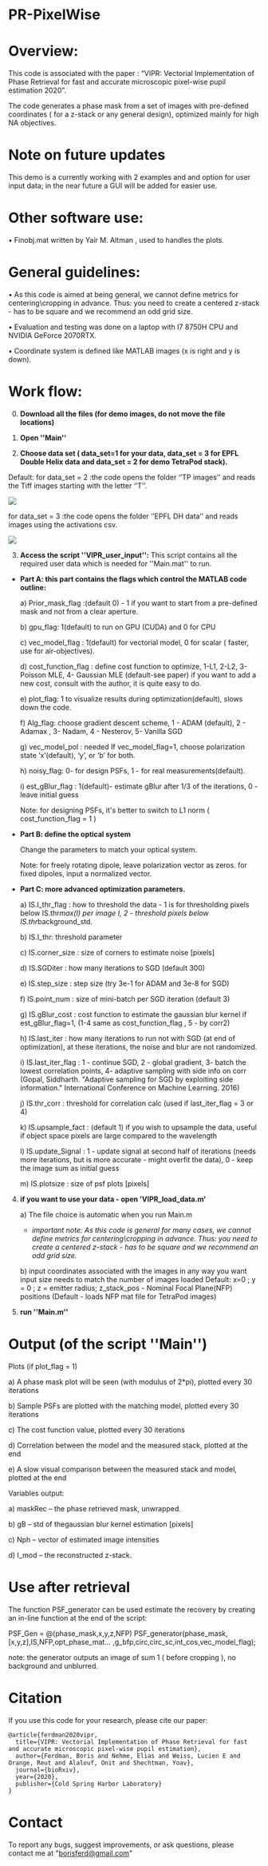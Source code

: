 # PR-PixelWise

# Overview: 

This code is associated with the paper : “VIPR: Vectorial Implementation of Phase Retrieval for fast and accurate microscopic pixel-wise pupil estimation 2020”.

The code generates a phase mask from a set of images with pre-defined coordinates ( for a z-stack or any general design), optimized mainly for high NA objectives. 


# Note on future updates 

This demo is a currently working with 2 examples and and option for user input data; in the near future a GUI will be added for easier use.

# Other software use:

•	Finobj.mat written by Yair M. Altman , used to handles the plots. 

# General guidelines: 

•       As this code is aimed at being general, we cannot define metrics for centering\cropping in advance.
        Thus: you need to create a centered z-stack - has to be square and we recommend an odd grid size.
        
•	Evaluation and testing was done on a laptop with I7 8750H CPU and NVIDIA GeForce 2070RTX.

•	Coordinate system is defined like MATLAB images (x is right and y is down). 


# Work flow:

0) **Download all the files (for demo images, do not move the file locations)**

1) **Open ''Main''**

2) **Choose data set ( data_set=1 for your data, data_set = 3 for EPFL Double Helix data and data_set = 2 for demo TetraPod stack).**

Default: for data_set = 2 :the code opens the folder ‘’TP images’’ and reads the Tiff images starting with the letter ‘’T’’.

![](gifs/TP_PSF.gif)

for data_set = 3 :the code opens the folder ‘’EPFL DH data’’ and reads images using the activations csv.
        
![](gifs/DH_PSF.gif)
     
3)  **Access the script ''VIPR_user_input'':**
    This script contains all the required user data which is needed for ''Main.mat'' to run.

* **Part A: this part contains the flags which control the MATLAB code outline:**

    a)	Prior_mask_flag :(default 0) - 1 if you want to start from a pre-defined mask and not from a clear aperture. 

    b)	gpu_flag: 1(default) to run on GPU (CUDA) and 0 for CPU

    c)	vec_model_flag : 1(default) for vectorial model, 0 for scalar ( faster, use for air-objectives).

    d)	cost_function_flag : define cost function to optimize, 1-L1, 2-L2, 3- Poisson MLE, 4- Gaussian MLE (default-see paper) 
        if you want to add a new cost, consult with the author, it is quite easy to do.

    e)	plot_flag: 1 to visualize results during optimization(default), slows down the code.
    
    f)	Alg_flag: choose gradient descent scheme,  1 - ADAM (default), 2 - Adamax , 3- Nadam, 4 - Nesterov, 5- Vanilla SGD

    g)	vec_model_pol : needed If vec_model_flag=1, choose polarization state ‘x’(default), ‘y’, or ‘b’ for both. 

    h)	noisy_flag: 0- for design PSFs, 1 - for real measurements(default).
    
    i)	est_gBlur_flag : 1(default)- estimate gBlur after 1/3 of the iterations, 0 - leave initial guess

    Note: for designing PSFs, it's better to switch to L1 norm ( cost_function_flag = 1 )

* **Part B: define the optical system** 

    Change the parameters to match your optical system.

    Note: for freely rotating dipole, leave polarization vector as zeros. 
          for fixed dipoles, input a normalized vector. 

* **Part C: more advanced optimization parameters.** 

    a)	IS.I_thr_flag : how to  threshold the data - 1 is for thresholding pixels below IS.thr*max(I) per image I, 2 - threshold pixels         below IS.thr*background_std.

    b)	IS.I_thr: threshold parameter

    c)	IS.corner_size : size of corners to  estimate noise [pixels]

    d)	IS.SGDiter : how  many iterations to SGD (default 300)

    e)	IS.step_size : step  size (try 3e-1 for ADAM and 3e-8 for SGD)

    f)	IS.point_num : size of mini-batch per SGD iteration (default 3)

    g)	IS.gBlur_cost : cost function  to estimate the gaussian blur kernel if est_gBlur_flag=1, (1-4 same as cost_function_flag , 5 -           by corr2)

    h)	IS.last_iter : how many iterations  to run not with SGD (at end of optimization), at these iterations, the noise and blur are           not randomized. 

    i)	IS.last_iter_flag : 1 - continue SGD, 2 - global gradient, 3- batch the lowest correlation points, 4- adaptive sampling with             side info on corr (Gopal, Siddharth. "Adaptive sampling for SGD by exploiting side information." International Conference on             Machine Learning. 2016)

    j)	IS.thr_corr : threshold for correlation calc (used if last_iter_flag = 3 or 4)

    k)	IS.upsample_fact : (default 1) if you wish to upsample the data, useful if object space pixels are large compared to the               wavelength

    l)	IS.update_Signal : 1 - update signal at second half of iterations (needs more iterations, but is more accurate - might overfit           the data), 0 - keep the image sum as initial guess

    m)	IS.plotsize : size of psf plots [pixels]

4) **if you want to use your data - open 'VIPR_load_data.m'**

    a) The file choice is automatic when you run Main.m
    
    * *important note: As this code is general for many cases, we cannot define metrics for centering\cropping in advance.
    Thus: you need to create a centered z-stack - has to be square and we recommend an odd grid size.*
    
    b) input coordinates associated with the images in any way you want
    input size needs to match the number of images loaded
    Default: x=0 ; y = 0 ; z = emitter radius; z_stack_pos - Nominal Focal Plane(NFP) positions (Default - loads NFP mat file for                    TetraPod images)

5) **run ''Main.m''**

# Output (of the script ''Main'')

Plots (if plot_flag = 1)

a)	A phase mask plot will be seen (with modulus of 2*pi), plotted every 30 iterations

b)	Sample PSFs are plotted with the matching model, plotted every 30 iterations

c)	The cost function value, plotted every 30 iterations

d)	Correlation between the model and the measured stack, plotted at the end

e)	A slow visual comparison between the measured stack and model, plotted at the end


Variables output:

a)	maskRec – the phase retrieved mask, unwrapped. 

b)	gB – std of thegaussian blur kernel estimation [pixels]

c)	Nph – vector of estimated image intensities 

d)	I_mod – the reconstructed z-stack.

# Use after retrieval

The function PSF_generator can be used estimate the recovery by creating an in-line function at the end of the script:

PSF_Gen = @(phase_mask,x,y,z,NFP) PSF_generator(phase_mask,[x,y,z],IS,NFP,opt_phase_mat...
    ,g_bfp,circ,circ_sc,int_cos,vec_model_flag);
 
note: the generator outputs an image of sum 1 ( before cropping ), no background and unblurred.

# Citation

If you use this code for your research, please cite our paper:
```
@article{ferdman2020vipr,
  title={VIPR: Vectorial Implementation of Phase Retrieval for fast and accurate microscopic pixel-wise pupil estimation},
  author={Ferdman, Boris and Nehme, Elias and Weiss, Lucien E and Orange, Reut and Alalouf, Onit and Shechtman, Yoav},
  journal={bioRxiv},
  year={2020},
  publisher={Cold Spring Harbor Laboratory}
}
```

# Contact

To report any bugs, suggest improvements, or ask questions, please contact me at "borisferd@gmail.com"
 





